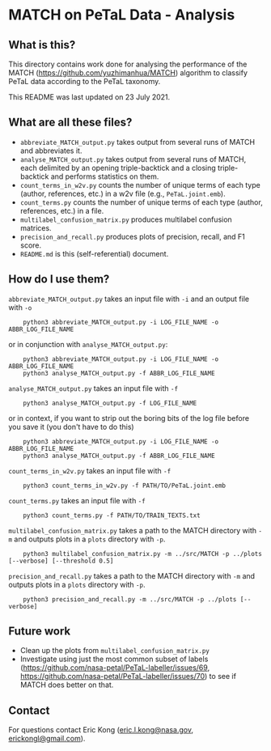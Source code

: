 # MATCH on PeTaL Data - Analysis

## What is this?

This directory contains work done for analysing the performance of the MATCH (https://github.com/yuzhimanhua/MATCH) algorithm to classify PeTaL data according to the PeTaL taxonomy.

This README was last updated on 23 July 2021.

## What are all these files?

- `abbreviate_MATCH_output.py` takes output from several runs of MATCH and abbreviates it.
- `analyse_MATCH_output.py` takes output from several runs of MATCH, each delimited by an opening triple-backtick and a closing triple-backtick and performs statistics on them.
- `count_terms_in_w2v.py` counts the number of unique terms of each type (author, references, etc.) in a w2v file (e.g., `PeTaL.joint.emb`).
- `count_terms.py` counts the number of unique terms of each type (author, references, etc.) in a file.
- `multilabel_confusion_matrix.py` produces multilabel confusion matrices.
- `precision_and_recall.py` produces plots of precision, recall, and F1 score.
- `README.md` is this (self-referential) document.

## How do I use them?

`abbreviate_MATCH_output.py` takes an input file with `-i` and an output file with `-o`

```
    python3 abbreviate_MATCH_output.py -i LOG_FILE_NAME -o ABBR_LOG_FILE_NAME
```

or in conjunction with `analyse_MATCH_output.py`:

```
    python3 abbreviate_MATCH_output.py -i LOG_FILE_NAME -o ABBR_LOG_FILE_NAME
    python3 analyse_MATCH_output.py -f ABBR_LOG_FILE_NAME
```

`analyse_MATCH_output.py` takes an input file with `-f`

```
    python3 analyse_MATCH_output.py -f LOG_FILE_NAME
```

or in context, if you want to strip out the boring bits of the log file before you save it (you don't have to do this)

```
    python3 abbreviate_MATCH_output.py -i LOG_FILE_NAME -o ABBR_LOG_FILE_NAME
    python3 analyse_MATCH_output.py -f ABBR_LOG_FILE_NAME
```

`count_terms_in_w2v.py` takes an input file with `-f`

```
    python3 count_terms_in_w2v.py -f PATH/TO/PeTaL.joint.emb
```

`count_terms.py` takes an input file with `-f`

```
    python3 count_terms.py -f PATH/TO/TRAIN_TEXTS.txt
```

`multilabel_confusion_matrix.py` takes a path to the MATCH directory with `-m` and outputs plots in a `plots` directory with `-p`.

```
    python3 multilabel_confusion_matrix.py -m ../src/MATCH -p ../plots [--verbose] [--threshold 0.5]
```

`precision_and_recall.py` takes a path to the MATCH directory with `-m` and outputs plots in a `plots` directory with `-p`.

```
    python3 precision_and_recall.py -m ../src/MATCH -p ../plots [--verbose]
```

## Future work

- Clean up the plots from `multilabel_confusion_matrix.py`
- Investigate using just the most common subset of labels (https://github.com/nasa-petal/PeTaL-labeller/issues/69, https://github.com/nasa-petal/PeTaL-labeller/issues/70) to see if MATCH does better on that.

## Contact

For questions contact Eric Kong (eric.l.kong@nasa.gov, erickongl@gmail.com).